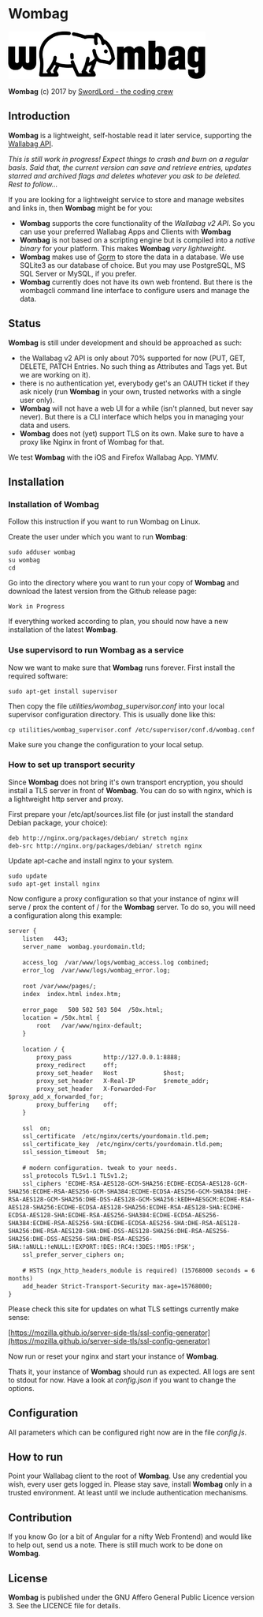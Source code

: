 Wombag
======

![Wombag](https://raw.githubusercontent.com/LordEidi/wombag/master/wombag_logo.png)

**Wombag** (c) 2017 by [SwordLord - the coding crew](https://www.swordlord.com/)

## Introduction ##

**Wombag** is a lightweight, self-hostable read it later service, supporting the [Wallabag API](https://v2.wallabag.org/api/doc).

_This is still work in progress! Expect things to crash and burn on a regular basis. Said that, the current version can save and retrieve entries, updates starred and archived flags and deletes whatever you ask to be deleted. Rest to follow..._

If you are looking for a lightweight service to store and manage websites and links in, then **Wombag** might be for you:

- **Wombag** supports the core functionality of the _Wallabag v2 API_. So you can use your preferred Wallabag Apps and Clients with **Wombag**
- **Wombag** is not based on a scripting engine but is compiled into a _native binary_ for your platform. This makes **Wombag** _very lightweight_.
- **Wombag** makes use of [Gorm](http://jinzhu.me/gorm/) to store the data in a database. We use SQLite3 as our database of choice. But you may use PostgreSQL, MS SQL Server or MySQL, if you prefer. 
- **Wombag** currently does not have its own web frontend. But there is the wombagcli command line interface to configure users and manage the data.


## Status ##

**Wombag** is still under development and should be approached as such:

- the Wallabag v2 API is only about 70% supported for now (PUT, GET, DELETE, PATCH Entries. No such thing as Attributes and Tags yet. But we are working on it).
- there is no authentication yet, everybody get's an OAUTH ticket if they ask nicely (run **Wombag** in your own, trusted networks with a single user only).
- **Wombag** will not have a web UI for a while (isn't planned, but never say never). But there is a CLI interface which helps you in managing your data and users.
- **Wombag** does not (yet) support TLS on its own. Make sure to have a proxy like Nginx in front of Wombag for that.

We test **Wombag** with the iOS and Firefox Wallabag App. YMMV.

## Installation ##

### Installation of **Wombag** ###

Follow this instruction if you want to run Wombag on Linux.

Create the user under which you want to run **Wombag**:

    sudo adduser wombag
    su wombag
    cd

Go into the directory where you want to run your copy of **Wombag** and download the latest version from the Github release page:

    Work in Progress

If everything worked according to plan, you should now have a new installation of the latest **Wombag**.

### Use supervisord to run **Wombag** as a service ###

Now we want to make sure that **Wombag** runs forever. First install the required software:

    sudo apt-get install supervisor

Then copy the file _utilities/wombag_supervisor.conf_ into your local supervisor configuration directory. This is usually done like this:
 
    cp utilities/wombag_supervisor.conf /etc/supervisor/conf.d/wombag.conf 
    
Make sure you change the configuration to your local setup.

### How to set up transport security ###

Since **Wombag** does not bring it's own transport encryption, you should install a TLS server in front of **Wombag**. You can do so with nginx, which is a lightweight http server and proxy.

First prepare your /etc/apt/sources.list file (or just install the standard Debian package, your choice):

    deb http://nginx.org/packages/debian/ stretch nginx
    deb-src http://nginx.org/packages/debian/ stretch nginx

Update apt-cache and install nginx to your system.

    sudo update
    sudo apt-get install nginx

Now configure a proxy configuration so that your instance of nginx will serve / prox the content of / for the
**Wombag** server. To do so, you will need a configuration along this example:

    server {
        listen   443;
        server_name  wombag.yourdomain.tld;

        access_log  /var/www/logs/wombag_access.log combined;
        error_log  /var/www/logs/wombag_error.log;

        root /var/www/pages/;
        index  index.html index.htm;

        error_page   500 502 503 504  /50x.html;
        location = /50x.html {
            root   /var/www/nginx-default;
        }

        location / {
            proxy_pass         http://127.0.0.1:8888;
            proxy_redirect     off;
            proxy_set_header   Host             $host;
            proxy_set_header   X-Real-IP        $remote_addr;
            proxy_set_header   X-Forwarded-For  $proxy_add_x_forwarded_for;
            proxy_buffering    off;
        }

        ssl  on;
        ssl_certificate  /etc/nginx/certs/yourdomain.tld.pem;
        ssl_certificate_key  /etc/nginx/certs/yourdomain.tld.pem;
        ssl_session_timeout  5m;

        # modern configuration. tweak to your needs.
        ssl_protocols TLSv1.1 TLSv1.2;
        ssl_ciphers 'ECDHE-RSA-AES128-GCM-SHA256:ECDHE-ECDSA-AES128-GCM-SHA256:ECDHE-RSA-AES256-GCM-SHA384:ECDHE-ECDSA-AES256-GCM-SHA384:DHE-RSA-AES128-GCM-SHA256:DHE-DSS-AES128-GCM-SHA256:kEDH+AESGCM:ECDHE-RSA-AES128-SHA256:ECDHE-ECDSA-AES128-SHA256:ECDHE-RSA-AES128-SHA:ECDHE-ECDSA-AES128-SHA:ECDHE-RSA-AES256-SHA384:ECDHE-ECDSA-AES256-SHA384:ECDHE-RSA-AES256-SHA:ECDHE-ECDSA-AES256-SHA:DHE-RSA-AES128-SHA256:DHE-RSA-AES128-SHA:DHE-DSS-AES128-SHA256:DHE-RSA-AES256-SHA256:DHE-DSS-AES256-SHA:DHE-RSA-AES256-SHA:!aNULL:!eNULL:!EXPORT:!DES:!RC4:!3DES:!MD5:!PSK';
        ssl_prefer_server_ciphers on;
    
        # HSTS (ngx_http_headers_module is required) (15768000 seconds = 6 months)
        add_header Strict-Transport-Security max-age=15768000;
    }

Please check this site for updates on what TLS settings currently make sense:

[https://mozilla.github.io/server-side-tls/ssl-config-generator](https://mozilla.github.io/server-side-tls/ssl-config-generator)

Now run or reset your nginx and start your instance of **Wombag**.

Thats it, your instance of **Wombag** should run as expected. All logs are sent to stdout for now. Have a look at *config.json* if you want to change the options.

## Configuration ##

All parameters which can be configured right now are in the file *config.js*.

## How to run ##

Point your Wallabag client to the root of **Wombag**. Use any credential you wish, every user gets logged in. Please stay save, install **Wombag** only in a trusted environment. At least until we include authentication mechanisms.

## Contribution ##

If you know Go (or a bit of Angular for a nifty Web Frontend) and would like to help out, send us a note. There is still much work to be done on **Wombag**.


## License ##

**Wombag** is published under the GNU Affero General Public Licence version 3. See the LICENCE file for details.